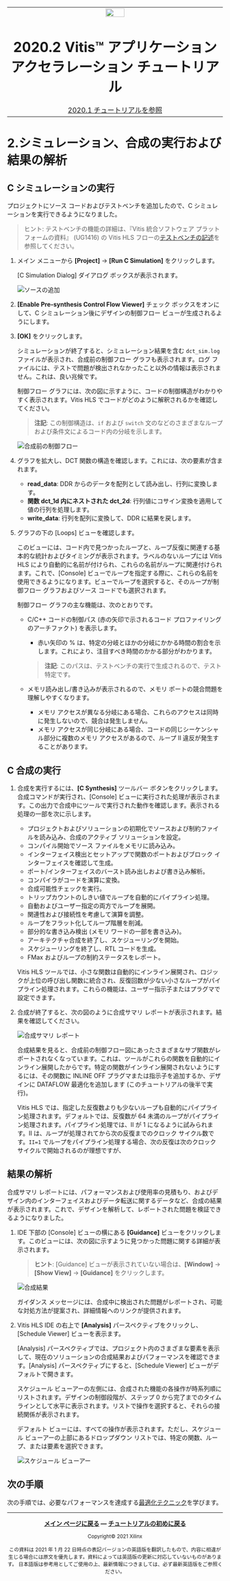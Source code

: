 <table class="sphinxhide">
 <tr>
   <td align="center"><img src="https://japan.xilinx.com/content/dam/xilinx/imgs/press/media-kits/corporate/xilinx-logo.png" width="30%"/><h1>2020.2 Vitis™ アプリケーション アクセラレーション チュートリアル</h1><a href="https://github.com/Xilinx/Vitis-Tutorials/tree/2020.1">2020.1 チュートリアルを参照</a></td>
 </tr>
</table>
<!--
# Copyright 2021 Xilinx Inc.
#
# Licensed under the Apache License, Version 2.0 (the "License");
# you may not use this file except in compliance with the License.
# You may obtain a copy of the License at
#
#     http://www.apache.org/licenses/LICENSE-2.0
#
# Unless required by applicable law or agreed to in writing, software
# distributed under the License is distributed on an "AS IS" BASIS,
# WITHOUT WARRANTIES OR CONDITIONS OF ANY KIND, either express or implied.
# See the License for the specific language governing permissions and
# limitations under the License.
-->

# 2\.シミュレーション、合成の実行および結果の解析

## C シミュレーションの実行

プロジェクトにソース コードおよびテストベンチを追加したので、C シミュレーションを実行できるようになりました。

> ヒント: テストベンチの機能の詳細は、『Vitis 統合ソフトウェア プラットフォームの資料』 (UG1416) の Vitis HLS フローの[テストベンチの記述](https://japan.xilinx.com/cgi-bin/docs/rdoc?v=2020.2;t=vitis+doc;d=verifyingcodecsimulation.html;a=sav1584759936384)を参照してください。

1. メイン メニューから **\[Project]** → **\[Run C Simulation]** をクリックします。

   \[C Simulation Dialog] ダイアログ ボックスが表示されます。

   ![ソースの追加](./images/run_c_simulation.png)

2. **\[Enable Pre-synthesis Control Flow Viewer]** チェック ボックスをオンにして、C シミュレーション後にデザインの制御フロー ビューが生成されるようにします。

3. **[OK]** をクリックします。

   シミュレーションが終了すると、シミュレーション結果を含む `dct_sim.log` ファイルが表示され、合成前の制御フロー グラフも表示されます。ログ ファイルには、テストで問題が検出されなかったこと以外の情報は表示されません。これは、良い兆候です。

   制御フロー グラフには、次の図に示すように、コードの制御構造がわかりやすく表示されます。Vitis HLS でコードがどのように解釈されるかを確認してください。

   > **注記**: この制御構造は、`if` および `switch` 文のなどのさまざまなループおよび条件文によるコード内の分岐を示します。

   ![合成前の制御フロー](./images/presynth-ctrl-flow-graph.png)

4. グラフを拡大し、DCT 関数の構造を確認します。これには、次の要素が含まれます。

   * **read\_data**: DDR からのデータを配列として読み出し、行列に変換します。
   * **関数 dct\_1d 内にネストされた dct\_2d**: 行列値にコサイン変換を適用して値の行列を処理します。
   * **write\_data**: 行列を配列に変換して、DDR に結果を戻します。

5. グラフの下の \[Loops] ビューを確認します。

   このビューには、コード内で見つかったループと、ループ反復に関連する基本的な統計およびタイミングが表示されます。ラベルのないループには Vitis HLS により自動的に名前が付けられ、これらの名前がループに関連付けられます。これで、\[Console] ビューでループを指定する際に、これらの名前を使用できるようになります。ビューでループを選択すると、そのループが制御フロー グラフおよびソース コードでも選択されます。

   制御フロー グラフの主な機能は、次のとおりです。

   * C/C++ コードの制御パス (赤の矢印で示されるコード プロファイリングのアーチファクト) を表示します。

     * 赤い矢印の % は、特定の分岐とほかの分岐にかかる時間の割合を示します。これにより、注目すべき時間のかかる部分がわかります。

     > **注記**: このパスは、テストベンチの実行で生成されるので、テスト特定です。

   * メモリ読み出し/書き込みが表示されるので、メモリ ポートの競合問題を理解しやすくなります。

     * メモリ アクセスが異なる分岐にある場合、これらのアクセスは同時に発生しないので、競合は発生しません。
     * メモリ アクセスが同じ分岐にある場合、コードの同じシーケンシャル部分に複数のメモリ アクセスがあるので、ループ II 違反が発生することがあります。

## C 合成の実行

1. 合成を実行するには、**\[C Synthesis]** ツールバー ボタンをクリックします。合成コマンドが実行され、\[Console] ビューに実行された処理が表示されます。この出力で合成中にツールで実行された動作を確認します。表示される処理の一部を次に示します。

   * プロジェクトおよびソリューションの初期化でソースおよび制約ファイルを読み込み、合成のアクティブ ソリューションを設定。
   * コンパイル開始でソース ファイルをメモリに読み込み。
   * インターフェイス検出とセットアップで関数のポートおよびブロック インターフェイスを確認して生成。
   * ポート/インターフェイスのバースト読み出しおよび書き込み解析。
   * コンパイラがコードを演算に変換。
   * 合成可能性チェックを実行。
   * トリップカウントのしきい値でループを自動的にパイプライン処理。
   * 自動およびユーザー指定の両方でループを展開。
   * 関連性および接続性を考慮して演算を調整。
   * ループをフラット化してループ階層を削減。
   * 部分的な書き込み検出 (メモリ ワードの一部を書き込み)。
   * アーキテクチャ合成を終了し、スケジューリングを開始。
   * スケジューリングを終了し、RTL コードを生成。
   * FMax およびループの制約ステータスをレポート。

   Vitis HLS ツールでは、小さな関数は自動的にインライン展開され、ロジックが上位の呼び出し関数に統合され、反復回数が少ない小さなループがパイプライン処理されます。これらの機能は、ユーザー指示子またはプラグマで設定できます。

2. 合成が終了すると、次の図のように合成サマリ レポートが表示されます。結果を確認してください。

   ![合成サマリ レポート](./images/dct_synthesis_report.png)

   合成結果を見ると、合成前の制御フロー図にあったさまざまなサブ関数がレポートされなくなっています。これは、ツールがこれらの関数を自動的にインライン展開したからです。特定の関数がインライン展開されないようにするには、その関数に INLINE OFF プラグマまたは指示子を追加するか、デザインに DATAFLOW 最適化を追加します (このチュートリアルの後半で実行)。

   Vitis HLS では、指定した反復数よりも少ないループも自動的にパイプライン処理されます。デフォルトでは、反復数が 64 未満のループがパイプライン処理されます。パイプライン処理では、II が 1 になるように試みられます。II は、ループが処理されてから次の反復までのクロック サイクル数です。`II=1` でループをパイプライン処理する場合、次の反復は次のクロック サイクルで開始されるのが理想ですが、

## 結果の解析

合成サマリ レポートには、パフォーマンスおよび使用率の見積もり、およびデザイン内のインターフェイスおよびデータ転送に関するデータなど、合成の結果が表示されます。これで、デザインを解析して、レポートされた問題を検証できるようになりました。

1. IDE 下部の \[Console] ビューの横にある **\[Guidance]** ビューをクリックします。このビューには、次の図に示すように見つかった問題に関する詳細が表示されます。

   > **ヒント**: \[Guidance] ビューが表示されていない場合は、**\[Window]** → **\[Show View]** → **\[Guidance]** をクリックします。

   ![合成結果](./images/synth-results-drc.png)

   ガイダンス メッセージには、合成中に検出された問題がレポートされ、可能な対処方法が提案され、詳細情報へのリンクが提供されます。

2. Vitis HLS IDE の右上で **\[Analysis]** パースペクティブをクリックし、\[Schedule Viewer] ビューを表示ます。

   \[Analysis] パースペクティブでは、プロジェクト内のさまざまな要素を表示して、現在のソリューションの合成結果およびパフォーマンスを確認できます。\[Analysis] パースペクティブにすると、\[Schedule Viewer] ビューがデフォルトで開きます。

   スケジュール ビューアーの左側には、合成された機能の各操作が時系列順にリストされます。デザインの制御段階が、ステップ 0 から完了までのタイムラインとして水平に表示されます。リストで操作を選択すると、それらの接続関係が表示されます。

   デフォルト ビューには、すべての操作が表示されます。ただし、スケジュール ビューアーの上部にあるドロップダウン リストでは、特定の関数、ループ、または要素を選択できます。

   ![スケジュール ビューアー](./images/schedule-viewer-ii-violation.png)

## 次の手順

次の手順では、必要なパフォーマンスを達成する[最適化テクニック](./optimization_techniques.md)を学びます。</br>

<hr/>
<p align="center" class="sphinxhide"><b><a href="/README.md">メイン ページに戻る</a> &mdash; <a href="./README.md">チュートリアルの初めに戻る</a></b></p>
<p align="center" class="sphinxhide"><sup>Copyright&copy; 2021 Xilinx</sup></p>
<p align="center"><sup>この資料は 2021 年 1 月 22 日時点の表記バージョンの英語版を翻訳したもので、内容に相違が生じる場合には原文を優先します。資料によっては英語版の更新に対応していないものがあります。
日本語版は参考用としてご使用の上、最新情報につきましては、必ず最新英語版をご参照ください。</sup></p>
